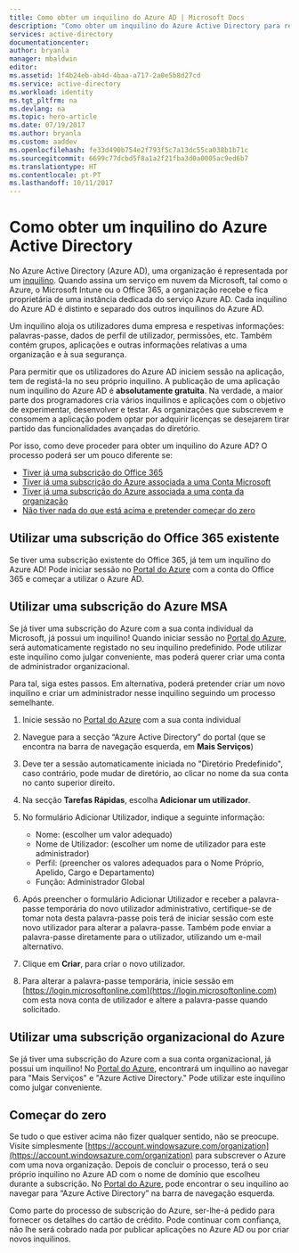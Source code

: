 ```yaml
---
title: Como obter um inquilino do Azure AD | Microsoft Docs
description: "Como obter um inquilino do Azure Active Directory para registar e criar aplicações."
services: active-directory
documentationcenter: 
author: bryanla
manager: mbaldwin
editor: 
ms.assetid: 1f4b24eb-ab4d-4baa-a717-2a0e5b8d27cd
ms.service: active-directory
ms.workload: identity
ms.tgt_pltfrm: na
ms.devlang: na
ms.topic: hero-article
ms.date: 07/19/2017
ms.author: bryanla
ms.custom: aaddev
ms.openlocfilehash: fe33d490b754e2f793f5c7a13dc55ca038b1b71c
ms.sourcegitcommit: 6699c77dcbd5f8a1a2f21fba3d0a0005ac9ed6b7
ms.translationtype: HT
ms.contentlocale: pt-PT
ms.lasthandoff: 10/11/2017
---
```

# <a name="how-to-get-an-azure-active-directory-tenant"></a>Como obter um inquilino do Azure Active Directory
No Azure Active Directory (Azure AD), uma organização é representada por um [inquilino](https://msdn.microsoft.com/library/azure/jj573650.aspx#BKMK_WhatIsAnAzureADTenant).  Quando assina um serviço em nuvem da Microsoft, tal como o Azure, o Microsoft Intune ou o Office 365, a organização recebe e fica proprietária de uma instância dedicada do serviço Azure AD.  Cada inquilino do Azure AD é distinto e separado dos outros inquilinos do Azure AD.  

Um inquilino aloja os utilizadores duma empresa e respetivas informações: palavras-passe, dados de perfil de utilizador, permissões, etc.  Também contém grupos, aplicações e outras informações relativas a uma organização e à sua segurança.

Para permitir que os utilizadores do Azure AD iniciem sessão na aplicação, tem de registá-la no seu próprio inquilino.  A publicação de uma aplicação num inquilino do Azure AD é **absolutamente gratuita**.  Na verdade, a maior parte dos programadores cria vários inquilinos e aplicações com o objetivo de experimentar, desenvolver e testar.  As organizações que subscrevem e consomem a aplicação podem optar por adquirir licenças se desejarem tirar partido das funcionalidades avançadas do diretório.

Por isso, como deve proceder para obter um inquilino do Azure AD?  O processo poderá ser um pouco diferente se:

* [Tiver já uma subscrição do Office 365](#use-an-existing-office-365-subscription)
* [Tiver já uma subscrição do Azure associada a uma Conta Microsoft](#use-an-msa-azure-subscription)
* [Tiver já uma subscrição do Azure associada a uma conta da organização](#use-an-organizational-azure-subscription)
* [Não tiver nada do que está acima e pretender começar do zero](#start-from-scratch)

## <a name="use-an-existing-office-365-subscription"></a>Utilizar uma subscrição do Office 365 existente
Se tiver uma subscrição existente do Office 365, já tem um inquilino do Azure AD! Pode iniciar sessão no [Portal do Azure](https://portal.azure.com) com a conta do Office 365 e começar a utilizar o Azure AD.

## <a name="use-an-msa-azure-subscription"></a>Utilizar uma subscrição do Azure MSA
Se já tiver uma subscrição do Azure com a sua conta individual da Microsoft, já possui um inquilino!  Quando iniciar sessão no [Portal do Azure](https://portal.azure.com), será automaticamente registado no seu inquilino predefinido. Pode utilizar este inquilino como julgar conveniente, mas poderá querer criar uma conta de administrador organizacional.

Para tal, siga estes passos.  Em alternativa, poderá pretender criar um novo inquilino e criar um administrador nesse inquilino seguindo um processo semelhante.

1. Inicie sessão no [Portal do Azure](https://portal.azure.com) com a sua conta individual
2. Navegue para a secção “Azure Active Directory” do portal (que se encontra na barra de navegação esquerda, em **Mais Serviços**)
3. Deve ter a sessão automaticamente iniciada no "Diretório Predefinido", caso contrário, pode mudar de diretório, ao clicar no nome da sua conta no canto superior direito.
4. Na secção **Tarefas Rápidas**, escolha **Adicionar um utilizador**.
5. No formulário Adicionar Utilizador, indique a seguinte informação:

   * Nome: (escolher um valor adequado)
   * Nome de Utilizador: (escolher um nome de utilizador para este administrador)
   * Perfil: (preencher os valores adequados para o Nome Próprio, Apelido, Cargo e Departamento)
   * Função: Administrador Global
6. Após preencher o formulário Adicionar Utilizador e receber a palavra-passe temporária do novo utilizador administrativo, certifique-se de tomar nota desta palavra-passe pois terá de iniciar sessão com este novo utilizador para alterar a palavra-passe. Também pode enviar a palavra-passe diretamente para o utilizador, utilizando um e-mail alternativo.
7. Clique em **Criar**, para criar o novo utilizador.
8. Para alterar a palavra-passe temporária, inicie sessão em [https://login.microsoftonline.com](https://login.microsoftonline.com) com esta nova conta de utilizador e altere a palavra-passe quando solicitado.

## <a name="use-an-organizational-azure-subscription"></a>Utilizar uma subscrição organizacional do Azure
Se já tiver uma subscrição do Azure com a sua conta organizacional, já possui um inquilino!  No [Portal do Azure](https://portal.azure.com), encontrará um inquilino ao navegar para "Mais Serviços" e "Azure Active Directory."  Pode utilizar este inquilino como julgar conveniente.

## <a name="start-from-scratch"></a>Começar do zero
Se tudo o que estiver acima não fizer qualquer sentido, não se preocupe.  Visite simplesmente [https://account.windowsazure.com/organization](https://account.windowsazure.com/organization) para subscrever o Azure com uma nova organização.  Depois de concluir o processo, terá o seu próprio inquilino no Azure AD com o nome de domínio que escolheu durante a subscrição.  No [Portal do Azure](https://portal.azure.com), pode encontrar o seu inquilino ao navegar para “Azure Active Directory” na barra de navegação esquerda.

Como parte do processo de subscrição do Azure, ser-lhe-á pedido para fornecer os detalhes do cartão de crédito.  Pode continuar com confiança, não lhe será cobrado nada por publicar aplicações no Azure AD ou por criar novos inquilinos.
